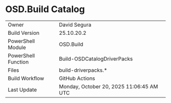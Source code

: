 ﻿# OSD.Build Catalog

| | |
|-|-|
| Owner | David Segura |
| Build Version | 25.10.20.2 |
| PowerShell Module | OSD.Build |
| PowerShell Function | Build-OSDCatalogDriverPacks |
| Files | build-driverpacks.* |
| Build Workflow | GitHub Actions |
| Last Update | Monday, October 20, 2025 11:06:45 AM UTC |
